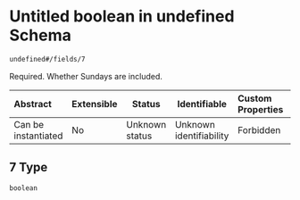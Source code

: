 # Untitled boolean in undefined Schema

```txt
undefined#/fields/7
```

Required. Whether Sundays are included.


| Abstract            | Extensible | Status         | Identifiable            | Custom Properties | Additional Properties | Access Restrictions | Defined In                                                                                              |
| :------------------ | ---------- | -------------- | ----------------------- | :---------------- | --------------------- | ------------------- | ------------------------------------------------------------------------------------------------------- |
| Can be instantiated | No         | Unknown status | Unknown identifiability | Forbidden         | Allowed               | none                | [time_set_definitions.schema.json\*](../../out/time_set_definitions.schema.json "open original schema") |

## 7 Type

`boolean`
